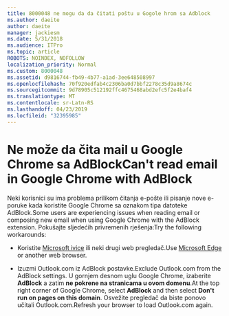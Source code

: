 ```yaml
---
title: 8000048 ne mogu da da čitati poštu u Gogole hrom sa Adblock
ms.author: daeite
author: daeite
manager: jackiesm
ms.date: 5/31/2018
ms.audience: ITPro
ms.topic: article
ROBOTS: NOINDEX, NOFOLLOW
localization_priority: Normal
ms.custom: 8000048
ms.assetid: d9816744-fb49-4b77-a1ad-3ee648508997
ms.openlocfilehash: 70f920edfab4c2306ba0d7bbf2278c35d9a8674c
ms.sourcegitcommit: 9d78905c512192ffc4675468abd2efc5f2e4baf4
ms.translationtype: MT
ms.contentlocale: sr-Latn-RS
ms.lasthandoff: 04/23/2019
ms.locfileid: "32395985"
---
```

# <a name="cant-read-email-in-google-chrome-with-adblock"></a><span data-ttu-id="17e83-102">Ne može da čita mail u Google Chrome sa AdBlock</span><span class="sxs-lookup"><span data-stu-id="17e83-102">Can't read email in Google Chrome with AdBlock</span></span>

<span data-ttu-id="17e83-103">Neki korisnici su ima problema prilikom čitanja e-pošte ili pisanje nove e-poruke kada koristite Google Chrome sa oznakom tipa datoteke AdBlock.</span><span class="sxs-lookup"><span data-stu-id="17e83-103">Some users are experiencing issues when reading email or composing new email when using Google Chrome with the AdBlock extension.</span></span> <span data-ttu-id="17e83-104">Pokušajte sljedećih privremenih rješenja:</span><span class="sxs-lookup"><span data-stu-id="17e83-104">Try the following workarounds:</span></span>
  
- <span data-ttu-id="17e83-105">Koristite [Microsoft ivice](https://go.microsoft.com/fwlink/p/?linkid=2001503&amp;clcid=0x409) ili neki drugi web pregledač.</span><span class="sxs-lookup"><span data-stu-id="17e83-105">Use [Microsoft Edge](https://go.microsoft.com/fwlink/p/?linkid=2001503&amp;clcid=0x409) or another web browser.</span></span> 
    
- <span data-ttu-id="17e83-106">Izuzmi Outlook.com iz AdBlock postavke.</span><span class="sxs-lookup"><span data-stu-id="17e83-106">Exclude Outlook.com from the AdBlock settings.</span></span> <span data-ttu-id="17e83-107">U gornjem desnom uglu Google Chrome, izaberite **AdBlock** a zatim **ne pokrene na stranicama u ovom domenu**.</span><span class="sxs-lookup"><span data-stu-id="17e83-107">At the top right corner of Google Chrome, select **AdBlock** and then select **Don't run on pages on this domain**.</span></span> <span data-ttu-id="17e83-108">Osvežite pregledač da biste ponovo učitali Outlook.com.</span><span class="sxs-lookup"><span data-stu-id="17e83-108">Refresh your browser to load Outlook.com again.</span></span> 
    

